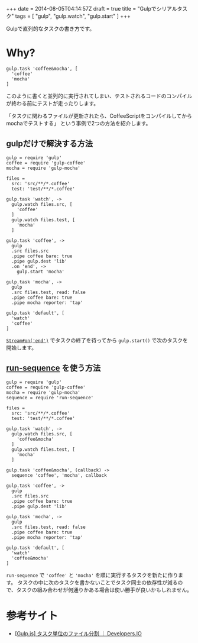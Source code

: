 +++
date = 2014-08-05T04:14:57Z
draft = true
title = "Gulpでシリアルタスク"
tags = [
  "gulp",
  "gulp.watch",
  "gulp.start"
]
+++

Gulpで直列的なタスクの書き方です。

# Why?

```
gulp.task 'coffee&mocha', [
  'coffee'
  'mocha'
]
```
このように書くと並列的に実行されてしまい、テストされるコードのコンパイルが終わる前にテストが走ったりします。

「タスクに関わるファイルが更新されたら、CoffeeScriptをコンパイルしてからmochaでテストする」
という事例で2つの方法を紹介します。

## gulpだけで解決する方法

```
gulp = require 'gulp'
coffee = require 'gulp-coffee'
mocha = require 'gulp-mocha'

files =
  src: 'src/**/*.coffee'
  test: 'test/**/*.coffee'

gulp.task 'watch', ->
  gulp.watch files.src, [
    'coffee'
  ]
  gulp.watch files.test, [
    'mocha'
  ]

gulp.task 'coffee', ->
  gulp
  .src files.src
  .pipe coffee bare: true
  .pipe gulp.dest 'lib'
  .on 'end', ->
    gulp.start 'mocha'

gulp.task 'mocha', ->
  gulp
  .src files.test, read: false
  .pipe coffee bare: true
  .pipe mocha reporter: 'tap'

gulp.task 'default', [
  'watch'
  'coffee'
]
```

[`Stream#on('end')`](http://nodejs.org/api/stream.html#stream_event_end) でタスクの終了を待ってから `gulp.start()` で次のタスクを開始します。

## [run-sequence](https://github.com/OverZealous/run-sequence) を使う方法

```
gulp = require 'gulp'
coffee = require 'gulp-coffee'
mocha = require 'gulp-mocha'
sequence = require 'run-sequence'

files =
  src: 'src/**/*.coffee'
  test: 'test/**/*.coffee'

gulp.task 'watch', ->
  gulp.watch files.src, [
    'coffee&mocha'
  ]
  gulp.watch files.test, [
    'mocha'
  ]

gulp.task 'coffee&mocha', (callback) ->
  sequence 'coffee', 'mocha', callback

gulp.task 'coffee', ->
  gulp
  .src files.src
  .pipe coffee bare: true
  .pipe gulp.dest 'lib'

gulp.task 'mocha', ->
  gulp
  .src files.test, read: false
  .pipe coffee bare: true
  .pipe mocha reporter: 'tap'

gulp.task 'default', [
  'watch'
  'coffee&mocha'
]
```

`run-sequence` で `'coffee'` と `'mocha'` を順に実行するタスクを新たに作ります。
タスクの中に次のタスクを書かないことでタスク同士の依存性が減るので、タスクの組み合わせが何通りかある場合は使い勝手が良いかもしれません。

# 参考サイト

- [[Gulp.js] タスク単位のファイル分割 ｜ Developers.IO](http://dev.classmethod.jp/client-side/javascript/gulp-js-task-files/)
